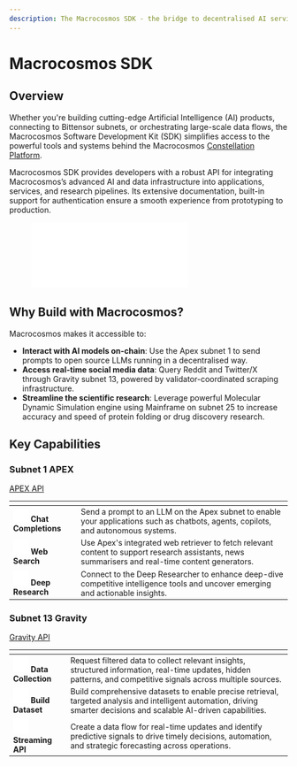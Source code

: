 ```yaml
---
description: The Macrocosmos SDK - the bridge to decentralised AI services
---
```


# Macrocosmos SDK

## Overview

Whether you're building cutting-edge Artificial Intelligence (AI) products, connecting to Bittensor subnets, or orchestrating large-scale data flows, the Macrocosmos Software Development Kit (SDK) simplifies access to the powerful tools and systems behind the Macrocosmos [Constellation Platform](https://app.macrocosmos.ai/mission-command).&#x20;

Macrocosmos SDK provides developers with a robust API for integrating Macrocosmos’s advanced AI and data infrastructure into applications, services, and research pipelines. Its extensive documentation, built-in support for authentication ensure a smooth experience from prototyping to production.

<figure><img src=".gitbook/assets/MC_logo_Toro_White@4x (1).png" alt="" width="284"><figcaption></figcaption></figure>

## Why Build with Macrocosmos?

Macrocosmos makes it accessible to:

* **Interact with AI models on-chain**: Use the Apex subnet 1 to send prompts to open source LLMs running in a decentralised way.
* **Access real-time social media data**: Query Reddit and Twitter/X through Gravity subnet 13, powered by validator-coordinated scraping infrastructure.
* **Streamline the scientific research**: Leverage powerful Molecular Dynamic Simulation engine using Mainframe on subnet 25 to increase accuracy and speed of protein folding or drug discovery research.

## Key Capabilities

### Subnet 1 APEX

<a href="developers/macrocosmos-sdk/apex.md" class="button secondary">APEX API</a>

<table data-view="cards"><thead><tr><th></th><th></th></tr></thead><tbody><tr><td><img src=".gitbook/assets/fa6-solid--mountain-sun-icon.png" alt="">   <strong>Chat Completions</strong></td><td>Send a prompt to an LLM on the Apex subnet to enable your applications such as chatbots, agents, copilots, and autonomous systems.</td></tr><tr><td><img src=".gitbook/assets/web-icon.png" alt="">  <strong>Web Search</strong></td><td>Use Apex's integrated web retriever to fetch relevant content to support research assistants, news summarisers and real-time content generators.</td></tr><tr><td><img src=".gitbook/assets/deep-researcher-icon (1).png" alt="">  <strong>Deep Research</strong></td><td>Connect to the Deep Researcher to enhance deep-dive competitive intelligence tools and uncover emerging and actionable insights.</td></tr></tbody></table>

### Subnet 13 Gravity

<a href="developers/macrocosmos-sdk/gravity.md" class="button secondary">Gravity API</a>

<table data-view="cards"><thead><tr><th></th><th></th></tr></thead><tbody><tr><td><img src=".gitbook/assets/collection-icon.png" alt="">  <strong>Data Collection</strong></td><td>Request filtered data to collect relevant insights, structured information, real-time updates, hidden patterns, and competitive signals across multiple sources.</td></tr><tr><td><img src=".gitbook/assets/dataset-icon.png" alt="">  <strong>Build Dataset</strong></td><td>Build comprehensive datasets to enable precise retrieval, targeted analysis and intelligent automation, driving smarter decisions and scalable AI-driven capabilities.</td></tr><tr><td><img src=".gitbook/assets/stream2.png" alt=""> <strong>Streaming API</strong></td><td>Create a data flow for real-time updates and identify predictive signals to drive timely decisions, automation, and strategic forecasting across operations.</td></tr></tbody></table>
